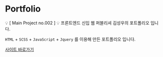 # Portfolio
💡 [ Main Project no.002 ] 💡 프론트엔드 신입 웹 퍼블리셔 김성우의 포트폴리오 입니다.

`HTML` +  `SCSS` + `JavaScript` + `Jquery` 를 이용해 만든 포트폴리오 입니다.

<a href='https://ksw0421.github.io/megabox/'>사이트 바로가기</a>
